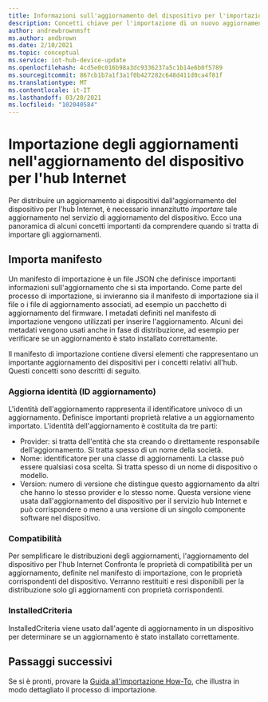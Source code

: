 ```yaml
---
title: Informazioni sull'aggiornamento del dispositivo per l'importazione di hub Microsoft Docs
description: Concetti chiave per l'importazione di un nuovo aggiornamento nell'aggiornamento del dispositivo per l'hub Internet.
author: andrewbrownmsft
ms.author: andbrown
ms.date: 2/10/2021
ms.topic: conceptual
ms.service: iot-hub-device-update
ms.openlocfilehash: 4cd5e0c016b98a3dc9336237a5c1b14e6b0f5789
ms.sourcegitcommit: 867cb1b7a1f3a1f0b427282c648d411d0ca4f81f
ms.translationtype: MT
ms.contentlocale: it-IT
ms.lasthandoff: 03/20/2021
ms.locfileid: "102040584"
---
```

# <a name="importing-updates-into-device-update-for-iot-hub"></a>Importazione degli aggiornamenti nell'aggiornamento del dispositivo per l'hub Internet
Per distribuire un aggiornamento ai dispositivi dall'aggiornamento del dispositivo per l'hub Internet, è necessario innanzitutto _importare_ tale aggiornamento nel servizio di aggiornamento del dispositivo. Ecco una panoramica di alcuni concetti importanti da comprendere quando si tratta di importare gli aggiornamenti.

## <a name="import-manifest"></a>Importa manifesto

Un manifesto di importazione è un file JSON che definisce importanti informazioni sull'aggiornamento che si sta importando. Come parte del processo di importazione, si invieranno sia il manifesto di importazione sia il file o i file di aggiornamento associati, ad esempio un pacchetto di aggiornamento del firmware. I metadati definiti nel manifesto di importazione vengono utilizzati per inserire l'aggiornamento. Alcuni dei metadati vengono usati anche in fase di distribuzione, ad esempio per verificare se un aggiornamento è stato installato correttamente.

Il manifesto di importazione contiene diversi elementi che rappresentano un importante aggiornamento dei dispositivi per i concetti relativi all'hub. Questi concetti sono descritti di seguito.

### <a name="update-identity-update-id"></a>Aggiorna identità (ID aggiornamento)

L'identità dell'aggiornamento rappresenta il identificatore univoco di un aggiornamento. Definisce importanti proprietà relative a un aggiornamento importato. L'identità dell'aggiornamento è costituita da tre parti:
* Provider: si tratta dell'entità che sta creando o direttamente responsabile dell'aggiornamento. Si tratta spesso di un nome della società.
* Nome: identificatore per una classe di aggiornamenti. La classe può essere qualsiasi cosa scelta. Si tratta spesso di un nome di dispositivo o modello.
* Version: numero di versione che distingue questo aggiornamento da altri che hanno lo stesso provider e lo stesso nome. Questa versione viene usata dall'aggiornamento del dispositivo per il servizio hub Internet e può corrispondere o meno a una versione di un singolo componente software nel dispositivo. 

### <a name="compatibility"></a>Compatibilità

Per semplificare le distribuzioni degli aggiornamenti, l'aggiornamento del dispositivo per l'hub Internet Confronta le proprietà di compatibilità per un aggiornamento, definite nel manifesto di importazione, con le proprietà corrispondenti del dispositivo. Verranno restituiti e resi disponibili per la distribuzione solo gli aggiornamenti con proprietà corrispondenti.

### <a name="installedcriteria"></a>InstalledCriteria

InstalledCriteria viene usato dall'agente di aggiornamento in un dispositivo per determinare se un aggiornamento è stato installato correttamente.


## <a name="next-steps"></a>Passaggi successivi

Se si è pronti, provare la [Guida all'importazione How-To](./import-update.md), che illustra in modo dettagliato il processo di importazione.


